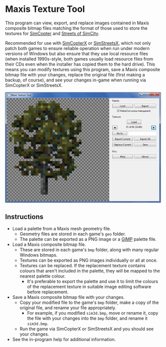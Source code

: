 # Maxis Texture Tool

This program can view, export, and replace images contained in Maxis composite bitmap files matching the format of those used to store the textures for [SimCopter](https://en.wikipedia.org/wiki/SimCopter) and [Streets of SimCity](https://en.wikipedia.org/wiki/Streets_of_SimCity).

Recommended for use with [SimCopterX](http://simcopter.net) or [SimStreetsX](http://www.streetsofsimcity.com/), which not only patch both games to ensure reliable operation when run under modern versions of Windows but also ensure that they use local resource files (when installed 1990s-style, both games usually load resource files from their CDs even when the installer has copied them to the hard drive). This means you can modify textures using this program, save a Maxis composite bitmap file with your changes, replace the original file (first making a backup, of course), and see your changes in-game when running via SimCopterX or SimStreetsX.

![A screenshot of the Maxis Texture Tool viewing one of the tree textures from SimCopter.](screenshot1.png)

## Instructions

* Load a palette from a Maxis mesh geometry file.
  * Geometry files are stored in each game's `geo` folder.
  * The palette can be exported as a PNG image or a [GIMP](https://www.gimp.org/) palette file.
* Load a Maxis composite bitmap file.
  * These are stored in each game's `bmp` folder, along with many regular Windows bitmaps.
  * Textures can be exported as PNG images individually or all at once.
  * Textures can be replaced. If the replacement texture contains colours that aren't included in the palette, they will be mapped to the nearest palette colour.
    * It's preferable to export the palette and use it to limit the colours of the replacement texture in suitable image editing software before replacement.
* Save a Maxis composite bitmap file with your changes.
  * Copy your modified file to the game's `bmp` folder, make a copy of the original file, and rename your file appropriately.
    * For example, if you modified `sim3d.bmp`, move or rename it, copy the file with your changes into the `bmp` folder, and rename it `sim3d.bmp`.
  * Run the game via SimCopterX or SimStreetsX and you should see your changes.
* See the in-program help for additional information.